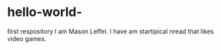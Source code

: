 # hello-world-
first respository 
I am Mason Leffel.
I have am startipical nread that likes video games.  
